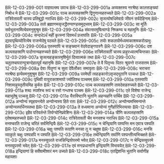 BR-12-03-299-001	याज्ञवल्क्य उवाच
BR-12-03-299-001a	अव्यक्तस्य नरश्रेष्ठ कालसङ्ख्यां निबोध मे
BR-12-03-299-001c	पञ्च कल्पसहस्राणि द्विगुणान्यहरुच्यते
BR-12-03-299-002a	रात्रिरेतावती चास्य प्रतिबुद्धो नराधिप
BR-12-03-299-002c	सृजत्योषधिमेवाग्रे जीवनं सर्वदेहिनाम्
BR-12-03-299-003a	ततो ब्रह्माणमसृजद्धैरण्याण्डसमुद्भवम्
BR-12-03-299-003c	सा मूर्तिः सर्वभूतानामित्येवमनुशुश्रुम
BR-12-03-299-004a	संवत्सरमुषित्वाण्डे निष्क्रम्य च महामुनिः
BR-12-03-299-004c	सन्दधेऽर्धं महीं कृत्स्नां दिवमर्धं प्रजापतिः
BR-12-03-299-005a	द्यावापृथिव्योरित्येष राजन्वेदेषु पठ्यते
BR-12-03-299-005c	तयोः शकलयोर्मध्यमाकाशमकरोत्प्रभुः
BR-12-03-299-006a	एतस्यापि च सङ्ख्यानं वेदवेदाङ्गपारगैः
BR-12-03-299-006c	दश कल्पसहस्राणि पादोनान्यहरुच्यते
BR-12-03-299-006e	रात्रिमेतावतीं चास्य प्राहुरध्यात्मचिन्तकाः
BR-12-03-299-007a	सृजत्यहङ्कारमृषिर्भूतं दिव्यात्मकं तथा
BR-12-03-299-007c	चतुरश्चापरान्पुत्रान्देहात्पूर्वं महानृषिः
BR-12-03-299-007e	ते वै पितृभ्यः पितरः श्रूयन्ते राजसत्तम
BR-12-03-299-008a	देवाः पितॄणां च सुता देवैर्लोकाः समावृताः
BR-12-03-299-008c	चराचरा नरश्रेष्ठ इत्येवमनुशुश्रुम
BR-12-03-299-009a	परमेष्ठी त्वहङ्कारोऽसृजद्भूतानि पञ्चधा
BR-12-03-299-009c	पृथिवी वायुराकाशमापो ज्योतिश्च पञ्चमम्
BR-12-03-299-010a	एतस्यापि निशामाहुस्तृतीयमिह कुर्वतः
BR-12-03-299-010c	पञ्च कल्पसहस्राणि तावदेवाहरुच्यते
BR-12-03-299-011a	शब्दः स्पर्शश्च रूपं च रसो गन्धश्च पञ्चमः
BR-12-03-299-011c	एते विशेषा राजेन्द्र महाभूतेषु पञ्चसु
BR-12-03-299-011e	यैराविष्टानि भूतानि अहन्यहनि पार्थिव
BR-12-03-299-012a	अन्योन्यं स्पृहयन्त्येते अन्योन्यस्य हिते रताः
BR-12-03-299-012c	अन्योन्यमभिमन्यन्ते अन्योन्यस्पर्धिनस्तथा
BR-12-03-299-013a	ते वध्यमाना अन्योन्यं गुणैर्हारिभिरव्ययाः
BR-12-03-299-013c	इहैव परिवर्तन्ते तिर्यग्योनिप्रवेशिनः
BR-12-03-299-014a	त्रीणि कल्पसहस्राणि एतेषामहरुच्यते
BR-12-03-299-014c	रात्रिरेतावती चैव मनसश्च नराधिप
BR-12-03-299-015a	मनश्चरति राजेन्द्र चरितं सर्वमिन्द्रियैः
BR-12-03-299-015c	न चेन्द्रियाणि पश्यन्ति मन एवात्र पश्यति
BR-12-03-299-016a	चक्षुः पश्यति रूपाणि मनसा तु न चक्षुषा
BR-12-03-299-016c	मनसि व्याकुले चक्षुः पश्यन्नपि न पश्यति
BR-12-03-299-016e	तथेन्द्रियाणि सर्वाणि पश्यन्तीत्यभिचक्षते
BR-12-03-299-017a	मनस्युपरते राजन्निन्द्रियोपरमो भवेत्
BR-12-03-299-017c	न चेन्द्रियव्युपरमे मनस्युपरमो भवेत्
BR-12-03-299-017e	एवं मनःप्रधानानि इन्द्रियाणि विभावयेत्
BR-12-03-299-018a	इन्द्रियाणां हि सर्वेषामीश्वरं मन उच्यते
BR-12-03-299-018c	एतद्विशन्ति भूतानि सर्वाणीह महायशाः
